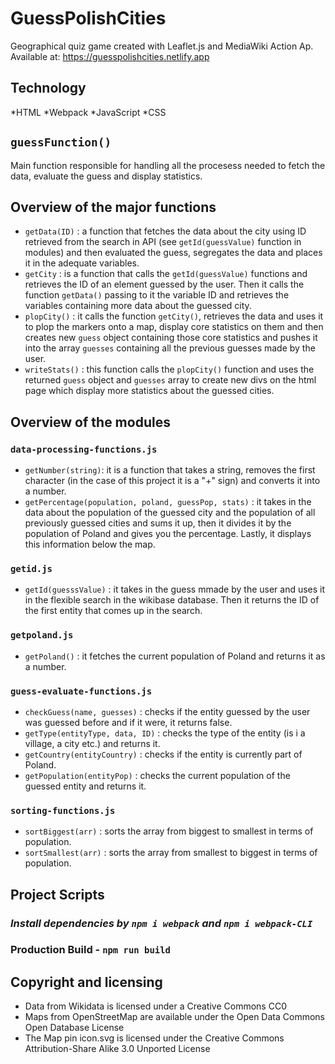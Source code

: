 # GuessPolishCities

Geographical quiz game created with Leaflet.js and MediaWiki Action Ap. Available at: https://guesspolishcities.netlify.app

## Technology

*HTML
*Webpack
*JavaScript
*CSS

## `guessFunction()`

Main function responsible for handling all the procesess needed to fetch the data, evaluate the guess and display statistics.

## Overview of the major functions

- `getData(ID)` : a function that fetches the data about the city using ID retrieved from the search in API (see `getId(guessValue)` function in modules) and then evaluated the guess, segregates the data and places it in the adequate variables.
- `getCity` : is a function that calls the `getId(guessValue)` functions and retrieves the ID of an element guessed by the user. Then it calls the function `getData()` passing to it the variable ID and retrieves the variables containing more data about the guessed city.
- `plopCity()` : it calls the function `getCity()`, retrieves the data and uses it to plop the markers onto a map, display core statistics on them and then creates new `guess` object containing those core statistics and pushes it into the array `guesses` containing all the previous guesses made by the user.
- `writeStats()` : this function calls the `plopCity()` function and uses the returned `guess` object and `guesses` array to create new divs on the html page which display more statistics about the guessed cities.

## Overview of the modules

### `data-processing-functions.js`

- `getNumber(string)`: it is a function that takes a string, removes the first character (in the case of this project it is a "+" sign) and converts it into a number.
- `getPercentage(population, poland, guessPop, stats)` : it takes in the data about the population of the guessed city and the population of all previously guessed cities and sums it up, then it divides it by the population of Poland and gives you the percentage. Lastly, it displays this information below the map.

### `getid.js`

- `getId(guesssValue)` : it takes in the guess mmade by the user and uses it in the flexible search in the wikibase database. Then it returns the ID of the first entity that comes up in the search.

### `getpoland.js`

- `getPoland()` : it fetches the current population of Poland and returns it as a number.

### `guess-evaluate-functions.js`

- `checkGuess(name, guesses)` : checks if the entity guessed by the user was guessed before and if it were, it returns false.
- `getType(entityType, data, ID)` : checks the type of the entity (is i a village, a city etc.) and returns it.
- `getCountry(entityCountry)` : checks if the entity is currently part of Poland.
- `getPopulation(entityPop)` : checks the current population of the guessed entity and returns it.

### `sorting-functions.js`

- `sortBiggest(arr)` : sorts the array from biggest to smallest in terms of population.
- `sortSmallest(arr)` : sorts the array from smallest to biggest in terms of population.

## Project Scripts

### **_Install dependencies by `npm i webpack` and `npm i webpack-CLI`_**

### Production Build - `npm run build`

## Copyright and licensing

- Data from Wikidata is licensed under a Creative Commons CC0
- Maps from OpenStreetMap are available under the Open Data Commons Open Database License
- The Map pin icon.svg is licensed under the Creative Commons Attribution-Share Alike 3.0 Unported License
